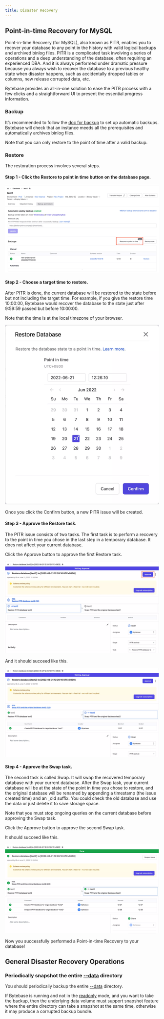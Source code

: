 ```yaml
---
title: Disaster Recovery
---
```


## Point-in-time Recovery for MySQL

Point-in-time Recovery (for MySQL), also known as PITR, enables you to recover your database to any point in the history with valid logical backups and archived binlog files. PITR is a complicated task involving a series of operations and a deep understanding of the database, often requiring an experienced DBA. And it is always performed under dramatic pressure because you always wish to recover the database to a previous healthy state when disaster happens, such as accidentally dropped tables or columns, new release corrupted data, etc.

Bytebase provides an all-in-one solution to ease the PITR process with a few clicks and a straightforward UI to present the essential progress information.

### Backup

It’s recommended to follow the [doc for backup](/docs/use-bytebase/backup-restore-database/backup) to set up automatic backups. Bytebase will check that an instance meeds all the prerequisites and automatically archives binlog files.

Note that you can only restore to the point of time after a valid backup.

### Restore

The restoration process involves several steps.

#### Step 1 - Click the **Restore to point in time** button on the database page.

![pitr-restore-step-1](/static/docs-assets/pitr-restore-step-1.webp)

#### Step 2 - Choose a target time to restore.

After PITR is done, the current database will be restored to the state before but not including the target time. For example, if you give the restore time 10:00:00, Bytebase would recover the database to the state just after 9:59:59 passed but before 10:00:00.

Note that the time is at the local timezone of your browser.

![pitr-restore-step-2](/static/docs-assets/pitr-restore-step-2.webp)

Once you click the Confirm button, a new PITR issue will be created.

#### Step 3 - Approve the Restore task.

The PITR issue consists of two tasks. The first task is to perform a recovery to the point in time you chose in the last step in a temporary database. It does not affect your current database.

Click the Approve button to approve the first Restore task.

![pitr-restore-step-3](/static/docs-assets/pitr-restore-step-3.webp)

And it should succeed like this.

![pitr-restore-step-4](/static/docs-assets/pitr-restore-step-4.webp)

#### Step 4 - Approve the Swap task.

The second task is called Swap. It will swap the recovered temporary database with your current database. After the Swap task, your current database will be at the state of the point in time you chose to restore, and the original database will be renamed by appending a timestamp (the issue created time) and an _old suffix. You could check the old database and use the data or just delete it to save storage space.

Note that you must stop ongoing queries on the current database before approving the Swap task.

Click the Approve button to approve the second Swap task.

It should succeed like this.

![pitr-restore-step-5](/static/docs-assets/pitr-restore-step-5.webp)

Now you successfully performed a Point-in-time Recovery to your database!

## General Disaster Recovery Operations

### **Periodically snapshot the entire** [**--data**](/docs/reference/command-line#--data-directory) **directory**

<hint-block type="info">

You should periodically backup the entire [--data](/docs/reference/command-line#--data-directory) directory.

</hint-block>

If Bytebase is running and not in the [readonly](/docs/reference/command-line#--readonly) mode, and you want to take the backup, then the underlying data volume must support snapshot feature where the entire directory can take a snapshot at the same time, otherwise it may produce a corrupted backup bundle.
